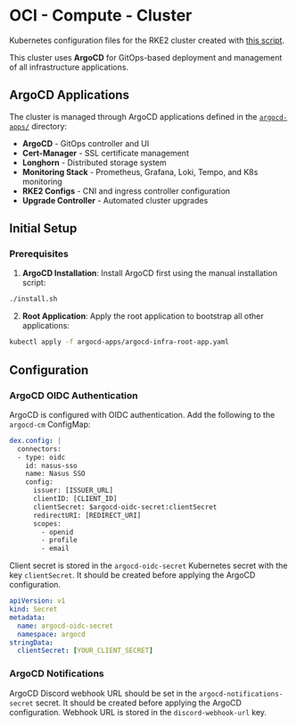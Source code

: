 # OCI - Compute - Cluster

Kubernetes configuration files for the RKE2 cluster created with [this script](../../../../ansible/oci/compute/cluster/).

This cluster uses **ArgoCD** for GitOps-based deployment and management of all infrastructure applications.

## ArgoCD Applications

The cluster is managed through ArgoCD applications defined in the [`argocd-apps/`](argocd-apps/) directory:

- **ArgoCD** - GitOps controller and UI
- **Cert-Manager** - SSL certificate management
- **Longhorn** - Distributed storage system
- **Monitoring Stack** - Prometheus, Grafana, Loki, Tempo, and K8s monitoring
- **RKE2 Configs** - CNI and ingress controller configuration
- **Upgrade Controller** - Automated cluster upgrades

## Initial Setup

### Prerequisites

1. **ArgoCD Installation**: Install ArgoCD first using the manual installation script:

```bash
./install.sh
```

2. **Root Application**: Apply the root application to bootstrap all other applications:

```bash
kubectl apply -f argocd-apps/argocd-infra-root-app.yaml
```

## Configuration

### ArgoCD OIDC Authentication

ArgoCD is configured with OIDC authentication. Add the following to the `argocd-cm` ConfigMap:

```yaml
dex.config: |
  connectors:
  - type: oidc
    id: nasus-sso
    name: Nasus SSO
    config:
      issuer: [ISSUER_URL]
      clientID: [CLIENT_ID]
      clientSecret: $argocd-oidc-secret:clientSecret
      redirectURI: [REDIRECT_URI]
      scopes:
        - openid
        - profile
        - email
```

Client secret is stored in the `argocd-oidc-secret` Kubernetes secret with the key `clientSecret`. It should be created before applying the ArgoCD configuration.

```yaml
apiVersion: v1
kind: Secret
metadata:
  name: argocd-oidc-secret
  namespace: argocd
stringData:
  clientSecret: [YOUR_CLIENT_SECRET]
```

### ArgoCD Notifications

ArgoCD Discord webhook URL should be set in the `argocd-notifications-secret` secret. It should be created before applying the ArgoCD configuration. Webhook URL is stored in the `discord-webhook-url` key.
